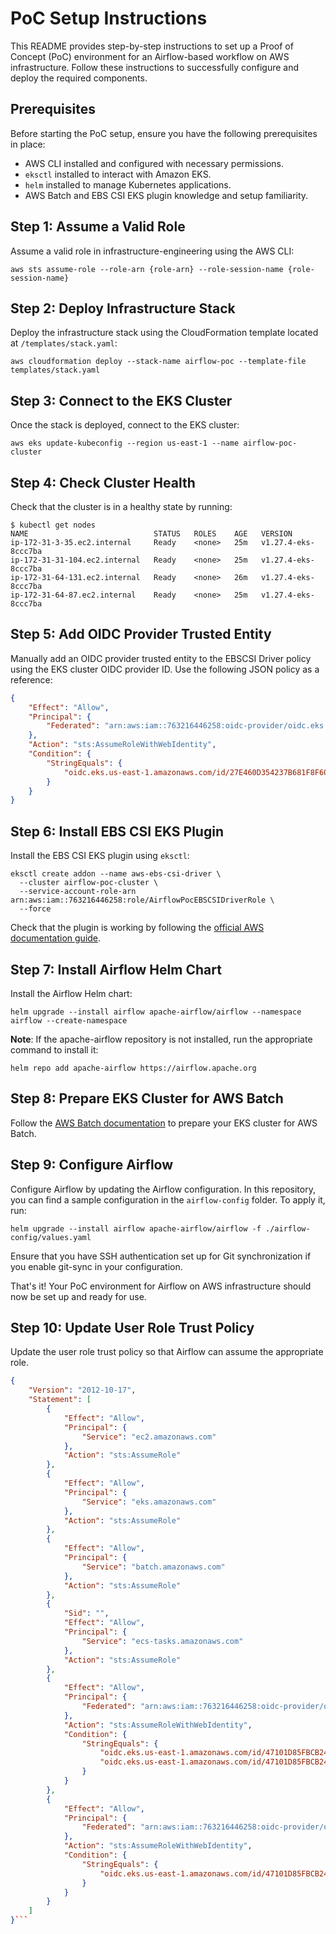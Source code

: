 # PoC Setup Instructions

This README provides step-by-step instructions to set up a Proof of Concept (PoC) environment for an Airflow-based workflow on AWS infrastructure. Follow these instructions to successfully configure and deploy the required components.

## Prerequisites

Before starting the PoC setup, ensure you have the following prerequisites in place:

- AWS CLI installed and configured with necessary permissions.
- `eksctl` installed to interact with Amazon EKS.
- `helm` installed to manage Kubernetes applications.
- AWS Batch and EBS CSI EKS plugin knowledge and setup familiarity.

## Step 1: Assume a Valid Role

Assume a valid role in infrastructure-engineering using the AWS CLI:

`aws sts assume-role --role-arn {role-arn} --role-session-name {role-session-name}`


## Step 2: Deploy Infrastructure Stack

Deploy the infrastructure stack using the CloudFormation template located at `/templates/stack.yaml`:

`aws cloudformation deploy --stack-name airflow-poc --template-file templates/stack.yaml`


## Step 3: Connect to the EKS Cluster

Once the stack is deployed, connect to the EKS cluster:

`aws eks update-kubeconfig --region us-east-1 --name airflow-poc-cluster`



## Step 4: Check Cluster Health

Check that the cluster is in a healthy state by running:

```shell
$ kubectl get nodes
NAME                            STATUS   ROLES    AGE   VERSION
ip-172-31-3-35.ec2.internal     Ready    <none>   25m   v1.27.4-eks-8ccc7ba
ip-172-31-31-104.ec2.internal   Ready    <none>   25m   v1.27.4-eks-8ccc7ba
ip-172-31-64-131.ec2.internal   Ready    <none>   26m   v1.27.4-eks-8ccc7ba
ip-172-31-64-87.ec2.internal    Ready    <none>   25m   v1.27.4-eks-8ccc7ba
```

## Step 5: Add OIDC Provider Trusted Entity

Manually add an OIDC provider trusted entity to the EBSCSI Driver policy using the EKS cluster OIDC provider ID. Use the following JSON policy as a reference:

```json
{
    "Effect": "Allow",
    "Principal": {
        "Federated": "arn:aws:iam::763216446258:oidc-provider/oidc.eks.us-east-1.amazonaws.com/id/27E460D354237B681F8F60D14F0CE780"
    },
    "Action": "sts:AssumeRoleWithWebIdentity",
    "Condition": {
        "StringEquals": {
            "oidc.eks.us-east-1.amazonaws.com/id/27E460D354237B681F8F60D14F0CE780:sub": "system:serviceaccount:kube-system:ebs-csi-controller-sa"
        }
    }
}
```

## Step 6: Install EBS CSI EKS Plugin

Install the EBS CSI EKS plugin using `eksctl`:

```shell
eksctl create addon --name aws-ebs-csi-driver \ 
  --cluster airflow-poc-cluster \
  --service-account-role-arn arn:aws:iam::763216446258:role/AirflowPocEBSCSIDriverRole \
  --force
```

Check that the plugin is working by following the [official AWS documentation guide](https://docs.aws.amazon.com/eks/latest/userguide/ebs-sample-app.html).

## Step 7: Install Airflow Helm Chart

Install the Airflow Helm chart:

`helm upgrade --install airflow apache-airflow/airflow --namespace airflow --create-namespace`

**Note**: If the apache-airflow repository is not installed, run the appropriate command to install it:

`helm repo add apache-airflow https://airflow.apache.org`

## Step 8: Prepare EKS Cluster for AWS Batch

Follow the [AWS Batch documentation](https://docs.aws.amazon.com/batch/latest/userguide/getting-started-eks.html#getting-started-eks-step-1) to prepare your EKS cluster for AWS Batch.

## Step 9: Configure Airflow

Configure Airflow by updating the Airflow configuration. In this repository, you can find a sample configuration in the `airflow-config` folder. To apply it, run:

`helm upgrade --install airflow apache-airflow/airflow -f ./airflow-config/values.yaml`

Ensure that you have SSH authentication set up for Git synchronization if you enable git-sync in your configuration.

That's it! Your PoC environment for Airflow on AWS infrastructure should now be set up and ready for use.

## Step 10: Update User Role Trust Policy

Update the user role trust policy so that Airflow can assume the appropriate role.

```json
{
	"Version": "2012-10-17",
	"Statement": [
		{
            "Effect": "Allow",
            "Principal": {
                "Service": "ec2.amazonaws.com"
            },
            "Action": "sts:AssumeRole"
        },
        {
            "Effect": "Allow",
            "Principal": {
                "Service": "eks.amazonaws.com"
            },
            "Action": "sts:AssumeRole"
        },
        {
            "Effect": "Allow",
            "Principal": {
                "Service": "batch.amazonaws.com"
            },
            "Action": "sts:AssumeRole"
        },
        {
            "Sid": "",
            "Effect": "Allow",
            "Principal": {
                "Service": "ecs-tasks.amazonaws.com"
            },
            "Action": "sts:AssumeRole"
        },
        {
            "Effect": "Allow",
            "Principal": {
                "Federated": "arn:aws:iam::763216446258:oidc-provider/oidc.eks.us-east-1.amazonaws.com/id/47101D85FBCB245BADEED8CA4736785A"
            },
            "Action": "sts:AssumeRoleWithWebIdentity",
            "Condition": {
                "StringEquals": {
                    "oidc.eks.us-east-1.amazonaws.com/id/47101D85FBCB245BADEED8CA4736785A:aud": "sts.amazonaws.com",
                    "oidc.eks.us-east-1.amazonaws.com/id/47101D85FBCB245BADEED8CA4736785A:sub": "system:serviceaccount:flyte:flyte-backend-flyte-binary"
                }
            }
        },
        {
            "Effect": "Allow",
            "Principal": {
                "Federated": "arn:aws:iam::763216446258:oidc-provider/oidc.eks.us-east-1.amazonaws.com/id/47101D85FBCB245BADEED8CA4736785A"
            },
            "Action": "sts:AssumeRoleWithWebIdentity",
            "Condition": {
                "StringEquals": {
                    "oidc.eks.us-east-1.amazonaws.com/id/47101D85FBCB245BADEED8CA4736785A:aud": "sts.amazonaws.com"
                }
            }
        }
	]
}```